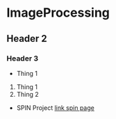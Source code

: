 # ImageProcessing
## Header 2
### Header 3

* Thing 1

1. Thing 1
1. Thing 2

* SPIN Project [link spin page](http://spin.ncsa.illinois.edu/)
